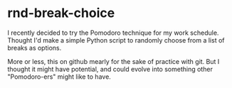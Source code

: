 # rnd-break-choice
I recently decided to try the Pomodoro technique for my work schedule. Thought I'd make a simple Python script to randomly choose from a list of breaks as options.

More or less, this on github mearly for the sake of practice with git. But I thought it might have potential, and could evolve into something other "Pomodoro-ers" might like to have. 
